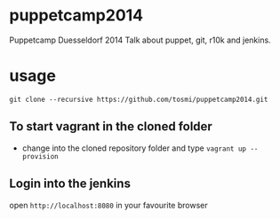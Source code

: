 puppetcamp2014
==============

Puppetcamp Duesseldorf 2014 Talk about puppet, git, r10k and jenkins.

usage
=====
```git clone --recursive https://github.com/tosmi/puppetcamp2014.git```

## To start vagrant in the cloned folder
* change into the cloned repository folder and type ```vagrant up --provision```

## Login into the jenkins
open ```http://localhost:8080``` in your favourite browser
